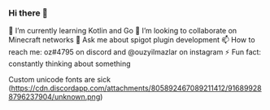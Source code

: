 ### Hi there 👋

🌱 I’m currently learning Kotlin and Go
👯 I’m looking to collaborate on Minecraft networks
💬 Ask me about spigot plugin development
📫 How to reach me: oz#4795 on discord and @ouzyilmazlar on instagram
⚡ Fun fact: constantly thinking about something


Custom unicode fonts are sick
(https://cdn.discordapp.com/attachments/805892467089211412/916899288796237904/unknown.png)
